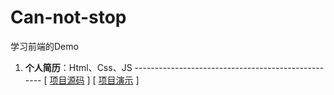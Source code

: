 # Can-not-stop
学习前端的Demo

1. **个人简历**：Html、Css、JS --------------------------------------------------- [ [项目源码](https://github.com/wulang8353/Can-not-stop/tree/master/about-me) ]   [ [项目演示](https://wulang8353.github.io/Can-not-stop/about-me/index.html) ]
